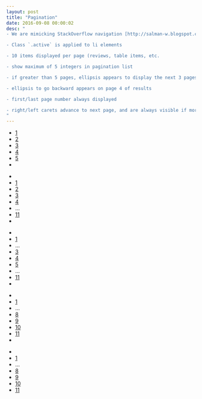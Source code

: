 ```yaml
---
layout: post
title: "Pagination"
date: 2016-09-08 00:00:02
desc: "
- We are mimicking StackOverflow navigation [http://salman-w.blogspot.com/2014/04/stackoverflow-like-pagination.html](http://salman-w.blogspot.com/2014/04/stackoverflow-like-pagination.html)

- Class `.active` is applied to li elements

- 10 items displayed per page (reviews, table items, etc.

- show maximum of 5 integers in pagination list

- if greater than 5 pages, ellipsis appears to display the next 3 pages available

- ellipsis to go backward appears on page 4 of results

- first/last page number always displayed

- right/left carets advance to next page, and are always visible if more than one page of results, unless first or last page are selected, in which case that respective caret is not displayed
"
---
```


<nav>
  <ul class="pagination unified">
    <li class="active">
      <a href="#">1</a>
    </li>
    <li>
      <a href="#">2</a>
    </li>
    <li>
      <a href="#">3</a>
    </li>
    <li>
      <a href="#">4</a>
    </li>
    <li>
      <a href="#">5</a>
    </li>
    <li>
      <a href="#" aria-label="Previous">
        <span aria-hidden="true"><i class="fa fa-angle-right"></i></span>
      </a>
    </li>
  </ul>
</nav>

<nav>
  <ul class="pagination unified">
    <li>
      <a href="#" aria-label="Previous">
        <span aria-hidden="true"><i class="fa fa-angle-left"></i></span>
      </a>
    </li>
    <li>
      <a href="#">1</a>
    </li>
    <li class="active">
    <a href="#">2</a>
    </li>
    <li>
      <a href="#">3</a>
    </li>
    <li>
      <a href="#">4</a>
    </li>
    <li>
    <span>&hellip;</span>
    </li>
        <li>
          <a href="#">11</a>
        </li>
    <li>
      <a href="#" aria-label="Previous">
        <span aria-hidden="true"><i class="fa fa-angle-right"></i></span>
      </a>
    </li>
  </ul>
</nav>


<nav>
  <ul class="pagination unified">
    <li>
      <a href="#" aria-label="Previous">
        <span aria-hidden="true"><i class="fa fa-angle-left"></i></span>
      </a>
    </li>
    <li>
      <a href="#">1</a>
    </li>
    <li>
    <span>&hellip;</span>
    </li>
    <li>
      <a href="#">3</a>
    </li>
    <li class="active">
      <a href="#">4</a>
    </li>
    <li>
      <a href="#">5</a>
    </li>
    <li>
    <span>&hellip;</span>
    </li>
        <li>
          <a href="#">11</a>
        </li>
    <li>
      <a href="#" aria-label="Previous">
        <span aria-hidden="true"><i class="fa fa-angle-right"></i></span>
      </a>
    </li>
  </ul>
</nav>


<nav>
  <ul class="pagination unified">
    <li>
      <a href="#" aria-label="Previous">
        <span aria-hidden="true"><i class="fa fa-angle-left"></i></span>
      </a>
    </li>
    <li>
      <a href="#">1</a>
    </li>
    <li>
    <span>&hellip;</span>
    </li>
    <li>
      <a href="#">8</a>
    </li>
    <li>
      <a href="#">9</a>
    </li>
    <li class="active">
    <a href="#">10</a>
    </li>
        <li>
          <a href="#">11</a>
        </li>
    <li>
      <a href="#" aria-label="Previous">
        <span aria-hidden="true"><i class="fa fa-angle-right"></i></span>
      </a>
    </li>
  </ul>
</nav>

<nav>
  <ul class="pagination unified">
    <li>
      <a href="#" aria-label="Previous">
        <span aria-hidden="true"><i class="fa fa-angle-left"></i></span>
      </a>
    </li>
    <li>
      <a href="#">1</a>
    </li>
    <li>
    <span>&hellip;</span>
    </li>
    <li>
      <a href="#">8</a>
    </li>
    <li>
      <a href="#">9</a>
    </li>
    <li>
    <a href="#">10</a>
    </li>
        <li class="active">
          <a href="#">11</a>
        </li>
  </ul>
</nav>